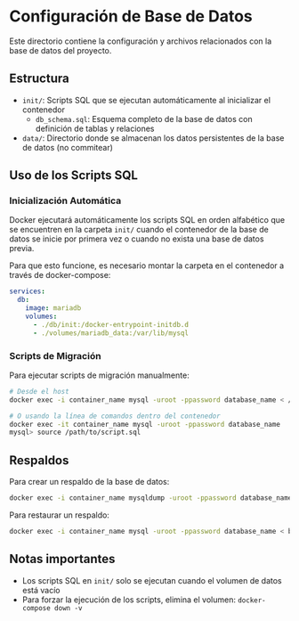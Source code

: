 # Configuración de Base de Datos

Este directorio contiene la configuración y archivos relacionados con la base de datos del proyecto.

## Estructura

- `init/`: Scripts SQL que se ejecutan automáticamente al inicializar el contenedor
  - `db_schema.sql`: Esquema completo de la base de datos con definición de tablas y relaciones
- `data/`: Directorio donde se almacenan los datos persistentes de la base de datos (no commitear)

## Uso de los Scripts SQL

### Inicialización Automática

Docker ejecutará automáticamente los scripts SQL en orden alfabético que se encuentren en la carpeta `init/` cuando el contenedor de la base de datos se inicie por primera vez o cuando no exista una base de datos previa.

Para que esto funcione, es necesario montar la carpeta en el contenedor a través de docker-compose:

```yaml
services:
  db:
    image: mariadb
    volumes:
      - ./db/init:/docker-entrypoint-initdb.d
      - ./volumes/mariadb_data:/var/lib/mysql
```

### Scripts de Migración

Para ejecutar scripts de migración manualmente:

```bash
# Desde el host
docker exec -i container_name mysql -uroot -ppassword database_name < /path/to/script.sql

# O usando la línea de comandos dentro del contenedor
docker exec -it container_name mysql -uroot -ppassword database_name
mysql> source /path/to/script.sql
```

## Respaldos

Para crear un respaldo de la base de datos:

```bash
docker exec -i container_name mysqldump -uroot -ppassword database_name > backup.sql
```

Para restaurar un respaldo:

```bash
docker exec -i container_name mysql -uroot -ppassword database_name < backup.sql
```

## Notas importantes

- Los scripts SQL en `init/` solo se ejecutan cuando el volumen de datos está vacío
- Para forzar la ejecución de los scripts, elimina el volumen: `docker-compose down -v`
